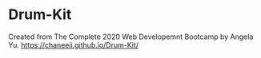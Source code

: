 # Drum-Kit

Created from The Complete 2020 Web Developemnt Bootcamp by Angela Yu.
https://chaneeii.github.io/Drum-Kit/

